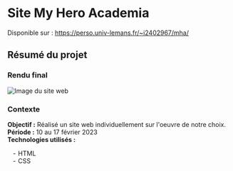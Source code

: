 <style>
    li {
        list-style : "- ";
    }
</style>    
# Site My Hero Academia
Disponible sur : https://perso.univ-lemans.fr/~i2402967/mha/
## Résumé du projet 
### Rendu final 
![Image du site web](https://media.discordapp.net/attachments/1332114359647735923/1332114371941502976/image.png?ex=679413af&is=6792c22f&hm=279e660dae2f3c6eb3cb189d5686aefe831b4fbb14c48105454a82a7dbf67357&=&format=webp&quality=lossless&width=1071&height=701)
### Contexte 
**Objectif :** Réalisé un site web individuellement sur l'oeuvre de notre choix.\
**Période :** 10 au 17 février 2023\
**Technologies utilisés :** 
- HTML
- CSS